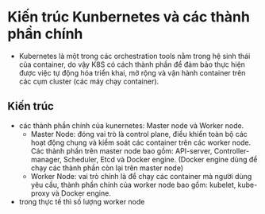 # Kiến trúc Kunbernetes và các thành phần chính

- Kubernetes là một trong các orchestration tools nằm trong hệ sinh thái của container, do vậy K8S có cách thành phần để đảm bảo thực hiện được việc tự động hóa triển khai, mở rộng và vận hành container trên các cụm cluster (các máy chạy container).



## Kiến trúc
- các thành phần chính của kunernetes: Master node và Worker node.
    - Master Node: đóng vai trò là control plane, điều khiển toàn bộ các hoạt động chung và kiểm soát các container trên các worker node. Các thành phần trên master node bao gồm: API-server, Controller-manager, Scheduler, Etcd và Docker engine. (Docker engine dùng để chạy các thành phần còn lại trên master node)
    - Worker Node: vai trò chính là để chạy các container mà người dùng yêu cầu, thành phần chính của worker node bao gồm: kubelet, kube-proxy và Docker engine.
- trong thực tế thì số lượng worker node 